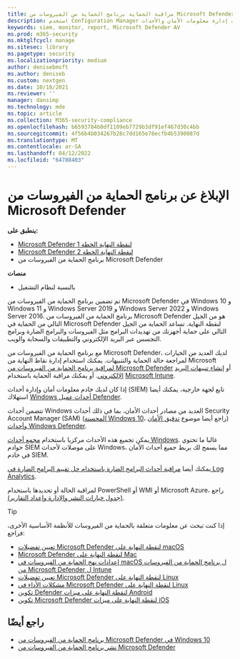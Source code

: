 ```yaml
---
title: مراقبة الحماية برنامج الحماية من الفيروسات من Microsoft Defender وإعداد تقرير بشأنها
description: استخدم Configuration Manager أو أدوات إدارة معلومات الأمان والأحداث (SIEM) لاستهلاك التقارير ومراقبة Microsoft Defender AV باستخدام PowerShell وWMI.
keywords: siem, monitor, report, Microsoft Defender AV
ms.prod: m365-security
ms.mktglfcycl: manage
ms.sitesec: library
ms.pagetype: security
ms.localizationpriority: medium
author: denisebmsft
ms.author: deniseb
ms.custom: nextgen
ms.date: 10/18/2021
ms.reviewer: ''
manager: dansimp
ms.technology: mde
ms.topic: article
ms.collection: M365-security-compliance
ms.openlocfilehash: b6593784b0df1109eb7729b3df91ef467d30c4bb
ms.sourcegitcommit: 4f56b4b034267b28c7dd165e78ecfb4b5390087d
ms.translationtype: MT
ms.contentlocale: ar-SA
ms.lasthandoff: 04/12/2022
ms.locfileid: "64788403"
---
```

# <a name="report-on-microsoft-defender-antivirus"></a>الإبلاغ عن برنامج الحماية من الفيروسات من Microsoft Defender

**ينطبق على:**
- [Microsoft Defender لنقطة النهاية الخطة 1](https://go.microsoft.com/fwlink/p/?linkid=2154037)
- [Microsoft Defender لنقطة النهاية الخطة 2](https://go.microsoft.com/fwlink/p/?linkid=2154037)
- برنامج الحماية من الفيروسات من Microsoft Defender

**منصات**
- بالنسبة لنظام التشغيل

تم تضمين برنامج الحماية من الفيروسات من Microsoft Defender في Windows 10 و Windows 11 و Windows Server 2019 و Windows Server 2022 و Windows Server 2016. برنامج الحماية من الفيروسات من Microsoft Defender هو من الجيل التالي من الحماية في Microsoft Defender لنقطة النهاية. تساعد الحماية من الجيل التالي على حماية أجهزتك من تهديدات البرامج مثل الفيروسات والبرامج الضارة وبرامج التجسس عبر البريد الإلكتروني والتطبيقات والسحابة والويب.

مع برنامج الحماية من الفيروسات من Microsoft Defender، لديك العديد من الخيارات لمراجعة حالة الحماية والتنبيهات. يمكنك استخدام إدارة نقاط النهاية من Microsoft [لمراقبة برنامج الحماية من الفيروسات من Microsoft Defender](/configmgr/protect/deploy-use/monitor-endpoint-protection) أو [إنشاء تنبيهات البريد الإلكتروني](/configmgr/protect/deploy-use/endpoint-configure-alerts). أو يمكنك مراقبة الحماية باستخدام [Microsoft Intune](/intune/introduction-intune).

إذا كان لديك خادم معلومات أمان وإدارة أحداث (SIEM) تابع لجهة خارجية، يمكنك أيضا استهلاك [Windows أحداث عميل Defender](/windows/win32/events/windows-events).

تتضمن أحداث Windows العديد من مصادر أحداث الأمان، بما في ذلك أحداث Security Account Manager (SAM) ([المحسنة Windows 10](/windows/whats-new/whats-new-windows-10-version-1507-and-1511)، راجع أيضا موضوع [تدقيق الأمان](/windows/device-security/auditing/security-auditing-overview)) [وأحداث Windows Defender](troubleshoot-microsoft-defender-antivirus.md).

يمكن تجميع هذه الأحداث مركزيا باستخدام [مجمع أحداث Windows](/windows/win32/wec/windows-event-collector). غالبا ما تحتوي خوادم SIEM على موصلات لأحداث Windows، مما يسمح لك بربط جميع أحداث الأمان في خادم SIEM.

يمكنك أيضا [مراقبة أحداث البرامج الضارة باستخدام حل تقييم البرامج الضارة في Log Analytics](/azure/log-analytics/log-analytics-malware).

لمراقبة الحالة أو تحديدها باستخدام PowerShell أو WMI أو Microsoft Azure، راجع [(جدول خيارات النشر والإدارة وإعداد التقارير)](deploy-manage-report-microsoft-defender-antivirus.md#ref2).

> [!TIP]
> إذا كنت تبحث عن معلومات متعلقة بالحماية من الفيروسات للأنظمة الأساسية الأخرى، فراجع:
> - [تعيين تفضيلات Microsoft Defender لنقطة النهاية على macOS](mac-preferences.md)
> - [Microsoft Defender لنقطة النهاية على Mac](microsoft-defender-endpoint-mac.md)
> - [إعدادات نهج الحماية من الفيروسات في macOS ل برنامج الحماية من الفيروسات من Microsoft Defender ل Intune](/mem/intune/protect/antivirus-microsoft-defender-settings-macos)
> - [تعيين تفضيلات Microsoft Defender لنقطة النهاية على Linux](linux-preferences.md)
> - [مشكلات الأداء في Microsoft Defender لنقطة النهاية على Linux](microsoft-defender-endpoint-linux.md)
> - [تكوين Defender لنقطة النهاية على ميزات Android](android-configure.md)
> - [تكوين Microsoft Defender لنقطة النهاية على ميزات iOS](ios-configure-features.md)

## <a name="see-also"></a>راجع أيضًا

- [برنامج الحماية من الفيروسات من Microsoft Defender في Windows 10](microsoft-defender-antivirus-in-windows-10.md)
- [نشر برنامج الحماية من الفيروسات من Microsoft Defender](deploy-manage-report-microsoft-defender-antivirus.md)
